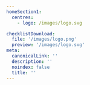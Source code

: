 ```yaml
---
homeSection1:
  centres:
    - logo: /images/logo.svg

checklistDownload:
  file: '/images/logo.png'
  preview: '/images/logo.svg'
meta:
  canonicalLink: ''
  description: ''
  noindex: false
  title: ''
---
```

